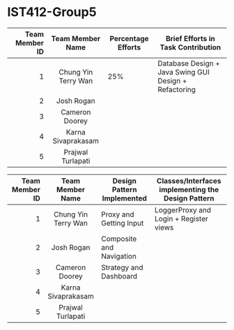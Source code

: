 # IST412-Group5
Team Member ID |    Team Member Name    | Percentage Efforts | Brief Efforts in Task Contribution
---:|:----------------------:|--------------------| --- |
1 |  Chung Yin Terry Wan   | 25% | Database Design + Java Swing GUI Design + Refactoring          
2 |       Josh Rogan       |     |       
3 |     Cameron Doorey     |     |
4 |   Karna Sivaprakasam   |     |
5 |   Prajwal Turlapati    |     |

Team Member ID |  Team Member Name   | Design Pattern Implemented | Classes/Interfaces implementing the Design Pattern                    
---:|:-------------------:|----------------------------|-------------------------------------------------------|
1 | Chung Yin Terry Wan | Proxy and Getting Input    | LoggerProxy and Login + Register views
2 |     Josh Rogan      | Composite and Navigation   |
3 |   Cameron Doorey    | Strategy and Dashboard     |
4 | Karna Sivaprakasam  |                            |
5 |  Prajwal Turlapati  |                            |
